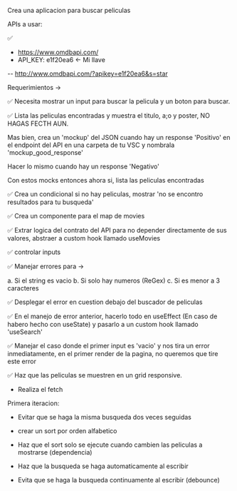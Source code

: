 Crea una aplicacion para buscar peliculas

APIs a usar:

✅

- https://www.omdbapi.com/
- API_KEY: e1f20ea6 <- Mi llave

-- http://www.omdbapi.com/?apikey=e1f20ea6&s=star

Requerimientos ->

✅ Necesita mostrar un input para buscar la pelicula y un boton para buscar.

✅ Lista las peliculas encontradas y muestra el titulo, a;o y poster, NO HAGAS FECTH AUN.

Mas bien, crea un 'mockup' del JSON cuando hay un response 'Positivo' en el endpoint del API en una carpeta de tu VSC y nombrala 'mockup_good_response'

Hacer lo mismo cuando hay un response 'Negativo'

Con estos mocks entonces ahora si, lista las peliculas encontradas

✅ Crea un condicional si no hay peliculas, mostrar 'no se encontro resultados para tu busqueda'

✅ Crea un componente para el map de movies

✅ Extrar logica del contrato del API para no depender directamente de sus valores, abstraer a custom hook llamado useMovies

✅ controlar inputs

✅ Manejar errores para ->

a. Si el string es vacio
b. Si solo hay numeros (ReGex)
c. Si es menor a 3 caracteres

✅ Desplegar el error en cuestion debajo del buscador de peliculas

✅ En el manejo de error anterior, hacerlo todo en useEffect (En caso de habero hecho con useState) y pasarlo a un custom hook llamado 'useSearch'

✅ Manejar el caso donde el primer input es 'vacio' y nos tira un error inmediatamente, en el primer render de la pagina, no queremos que tire este error

✅ Haz que las peliculas se muestren en un grid responsive.

- Realiza el fetch

Primera iteracion:

- Evitar que se haga la misma busqueda dos veces seguidas

- crear un sort por orden alfabetico

- Haz que el sort solo se ejecute cuando cambien las peliculas a mostrarse (dependencia)

- Haz que la busqueda se haga automaticamente al escribir

- Evita que se haga la busqueda continuamente al escribir (debounce)

<!-- Bairesdev -->
